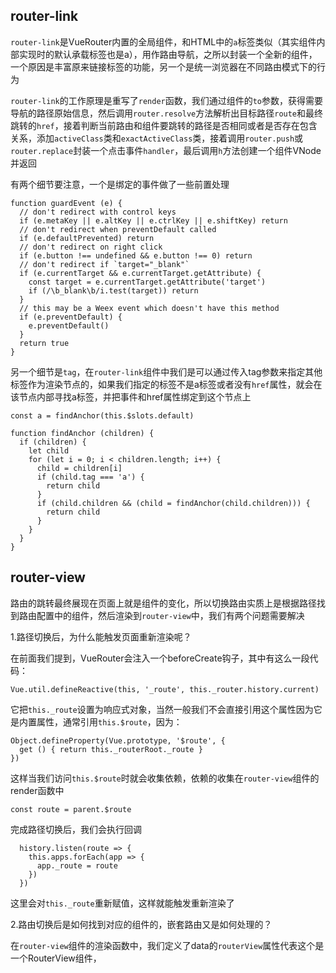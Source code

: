 ## router-link

`router-link`是VueRouter内置的全局组件，和HTML中的`a`标签类似（其实组件内部实现时的默认承载标签也是a），用作路由导航，之所以封装一个全新的组件，一个原因是丰富原来链接标签的功能，另一个是统一浏览器在不同路由模式下的行为

`router-link`的工作原理是重写了`render`函数，我们通过组件的`to`参数，获得需要导航的路径原始信息，然后调用`router.resolve`方法解析出目标路径`route`和最终跳转的`href`，接着判断当前路由和组件要跳转的路径是否相同或者是否存在包含关系，添加`activeClass`类和`exactActiveClass`类，接着调用`router.push`或`router.replace`封装一个点击事件`handler`，最后调用`h`方法创建一个组件VNode并返回

有两个细节要注意，一个是绑定的事件做了一些前置处理
```
function guardEvent (e) {
  // don't redirect with control keys
  if (e.metaKey || e.altKey || e.ctrlKey || e.shiftKey) return
  // don't redirect when preventDefault called
  if (e.defaultPrevented) return
  // don't redirect on right click
  if (e.button !== undefined && e.button !== 0) return
  // don't redirect if `target="_blank"`
  if (e.currentTarget && e.currentTarget.getAttribute) {
    const target = e.currentTarget.getAttribute('target')
    if (/\b_blank\b/i.test(target)) return
  }
  // this may be a Weex event which doesn't have this method
  if (e.preventDefault) {
    e.preventDefault()
  }
  return true
}
```

另一个细节是`tag`，在`router-link`组件中我们是可以通过传入tag参数来指定其他标签作为渲染节点的，如果我们指定的标签不是a标签或者没有`href`属性，就会在该节点内部寻找a标签，并把事件和href属性绑定到这个节点上
```
const a = findAnchor(this.$slots.default)

function findAnchor (children) {
  if (children) {
    let child
    for (let i = 0; i < children.length; i++) {
      child = children[i]
      if (child.tag === 'a') {
        return child
      }
      if (child.children && (child = findAnchor(child.children))) {
        return child
      }
    }
  }
}
```

## router-view

路由的跳转最终展现在页面上就是组件的变化，所以切换路由实质上是根据路径找到路由配置中的组件，然后渲染到`router-view`中，我们有两个问题需要解决

1.路径切换后，为什么能触发页面重新渲染呢？

在前面我们提到，VueRouter会注入一个beforeCreate钩子，其中有这么一段代码：
```
Vue.util.defineReactive(this, '_route', this._router.history.current)
```

它把`this._route`设置为响应式对象，当然一般我们不会直接引用这个属性因为它是内置属性，通常引用`this.$route`，因为：
```
Object.defineProperty(Vue.prototype, '$route', {
  get () { return this._routerRoot._route }
})
```
这样当我们访问`this.$route`时就会收集依赖，依赖的收集在`router-view`组件的render函数中
```
const route = parent.$route
```

完成路径切换后，我们会执行回调
```
  history.listen(route => {
    this.apps.forEach(app => {
      app._route = route
    })
  })
```

这里会对`this._route`重新赋值，这样就能触发重新渲染了

2.路由切换后是如何找到对应的组件的，嵌套路由又是如何处理的？

在`router-view`组件的渲染函数中，我们定义了data的`routerView`属性代表这个是一个RouterView组件，
